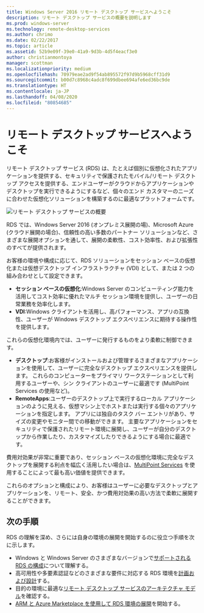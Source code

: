 ```yaml
---
title: Windows Server 2016 リモート デスクトップ サービスへようこそ
description: リモート デスクトップ サービスの概要を説明します
ms.prod: windows-server
ms.technology: remote-desktop-services
ms.author: chrimo
ms.date: 02/22/2017
ms.topic: article
ms.assetid: 52b9e09f-39e0-41a9-9d3b-4d5f4eacf3e0
author: christianmontoya
manager: scottman
ms.localizationpriority: medium
ms.openlocfilehash: 70979eae2ad9f54ab895572f97d9b5968cff31d9
ms.sourcegitcommit: b00d7c8968c4adc8f699dbee694afe6ed36bc9de
ms.translationtype: HT
ms.contentlocale: ja-JP
ms.lasthandoff: 04/08/2020
ms.locfileid: "80854685"
---
```

# <a name="welcome-to-remote-desktop-services"></a>リモート デスクトップ サービスへようこそ 

リモート デスクトップ サービス (RDS) は、たとえば個別に仮想化されたアプリケーションを提供する、セキュリティで保護されたモバイル/リモート デスクトップ アクセスを提供する、エンドユーザーがクラウドからアプリケーションやデスクトップを実行できるようにするなど、個々のエンド カスタマーのニーズに合わせた仮想化ソリューションを構築するのに最適なプラットフォームです。

![リモート デスクトップ サービスの概要](./media/rds-overview.png)

RDS では、Windows Server 2016 (オンプレミス展開の場)、Microsoft Azure (クラウド展開の場合)、信頼性の高い多数のパートナー ソリューションなど、さまざまな展開オプションを通して、展開の柔軟性、コスト効率性、および拡張性のすべてが提供されます。

お客様の環境や構成に応じて、RDS ソリューションをセッション ベースの仮想化または仮想デスクトップ インフラストラクチャ (VDI) として、または 2 つの組み合わせとして設定できます。

- **セッション ベースの仮想化**:Windows Server のコンピューティング能力を活用してコスト効率に優れたマルチ セッション環境を提供し、ユーザーの日常業務を効率化します。
- **VDI**:Windows クライアントを活用し、高パフォーマンス、アプリの互換性、ユーザーが Windows デスクトップ エクスペリエンスに期待する操作性を提供します。

これらの仮想化環境内では、ユーザーに発行するものをより柔軟に制御できます。

- **デスクトップ**:お客様がインストールおよび管理するさまざまなアプリケーションを使用して、ユーザーに完全なデスクトップ エクスペリエンスを提供します。 これらのコンピューターをプライマリ ワークステーションとして利用するユーザーや、シン クライアントのユーザーに最適です (MultiPoint Services の使用など)。
- **RemoteApps**:ユーザーのデスクトップ上で実行するローカル アプリケーションのように見える、仮想マシン上でホストまたは実行する個々のアプリケーションを指定します。 アプリには独自のタスク バー エントリがあり、サイズの変更やモニター間での移動ができます。 主要なアプリケーションをセキュリティで保護されたリモート環境に展開し、ユーザーが自分のデスクトップから作業したり、カスタマイズしたりできるようにする場合に最適です。

費用対効果が非常に重要であり、セッション ベースの仮想化環境に完全なデスクトップを展開する利点を幅広く活用したい場合は、[MultiPoint Services](../multipoint-services/multipoint-services.md) を使用することによって最も高い価値を提供できます。 

これらのオプションと構成により、お客様はユーザーに必要なデスクトップとアプリケーションを、リモート、安全、かつ費用対効果の高い方法で柔軟に展開することができます。

## <a name="next-steps"></a>次の手順

RDS の理解を深め、さらには自身の環境の展開を開始するのに役立つ手順を次に示します。
-    Windows と Windows Server のさまざまなバージョンで[サポートされる RDS の構成](rds-supported-config.md)について理解する。
-    高可用性や多要素認証などのさまざまな要件に対応する RDS 環境を[計画および設計](rds-plan-and-design.md)する。
-    目的の環境に最適な[リモート デスクトップ サービスのアーキテクチャ モデル](desktop-hosting-logical-architecture.md)を確認する。
-    [ARM と Azure Marketplace を使用して RDS 環境の展開](rds-in-azure.md)を開始する。

